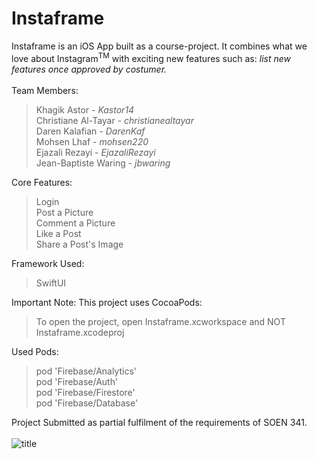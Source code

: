 # Instaframe

Instaframe is an iOS App built as a course-project. It combines what we love about Instagram<sup>TM</sup> with exciting new features such as: <i>list new features once approved by costumer.</i><br /><br />
Team Members:
>Khagik Astor - <i>Kastor14</i><br />
>Christiane Al-Tayar - <i>christianealtayar</i><br />
>Daren Kalafian - <i>DarenKaf</i><br />
>Mohsen Lhaf - <i>mohsen220</i><br />
>Ejazali Rezayi - <i>EjazaliRezayi</i><br />
>Jean-Baptiste Waring - <i>jbwaring</i>

Core Features:
>Login<br />
>Post a Picture<br />
>Comment a Picture<br />
>Like a Post<br />
>Share a Post's Image<br />

Framework Used:
>SwiftUI<br />

Important Note: This project uses CocoaPods:
> To open the project, open Instaframe.xcworkspace and NOT Instaframe.xcodeproj

Used Pods:
>pod 'Firebase/Analytics'<br />
>pod 'Firebase/Auth'<br />
>pod 'Firebase/Firestore'<br />
>pod 'Firebase/Database'






Project Submitted as partial fulfilment of the requirements of SOEN 341. <br /><br />
![title](https://www.concordia.ca/etc/designs/concordia/clientlibs/img/logo-concordia-university-montreal.png)
